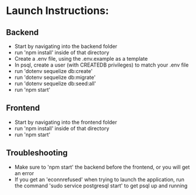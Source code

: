 # Launch Instructions:
## Backend
* Start by navigating into the backend folder
* run 'npm install' inside of that directory
* Create a .env file, using the .env.example as a template
* In psql, create a user (with CREATEDB privileges) to match your .env file
* run 'dotenv sequelize db:create'
* run 'dotenv sequelize db:migrate'
* run 'dotenv sequelize db:seed:all'
* run 'npm start'

## Frontend
* Start by navigating into the frontend folder
* run 'npm install' inside of that directory
* run 'npm start'

## Troubleshooting
* Make sure to 'npm start' the backend before the frontend, or you will get an error
* If you get an 'econnrefused' when trying to launch the application, run the command 'sudo service postgresql start' to get psql up and running
